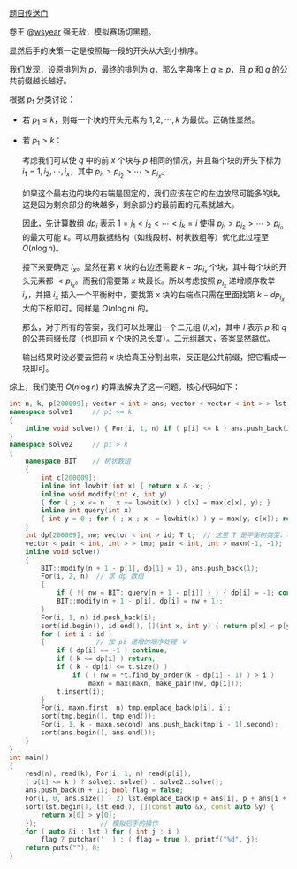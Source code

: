 [题目传送门](/problem/AT_arc114_f)

卷王 @[wsyear](/user/169574) 强无敌，模拟赛场切黑题。

显然后手的决策一定是按照每一段的开头从大到小排序。

我们发现，设原排列为 $p$，最终的排列为 $q$，那么字典序上 $q\ge p$，且 $p$ 和 $q$ 的公共前缀越长越好。

根据 $p_1$ 分类讨论：

- 若 $p_1\le k$，则每一个块的开头元素为 $1,2,\cdots,k$ 为最优。正确性显然。

- 若 $p_1>k$：
  
  考虑我们可以使 $q$ 中的前 $x$ 个块与 $p$ 相同的情况，并且每个块的开头下标为 $i_1=1,i_2,\cdots,i_x$，其中 $p_{i_1}>p_{i_2}>\cdots>p_{i_x}$。
  
  如果这个最右边的块的右端是固定的，我们应该在它的左边放尽可能多的块。这是因为剩余部分的块越多，剩余部分的最前面的元素就越大。
  
  因此，先计算数组 $dp_i$ 表示 $1=j_1<j_2<\cdots<j_k=i$ 使得 $p_{j_1}>p_{j_2}>\cdots>p_{j_n}$ 的最大可能 $k$。可以用数据结构（如线段树、树状数组等）优化此过程至 $O(n\log n)$。
  
  接下来要确定 $i_x$。显然在第 $x$ 块的右边还需要 $k-dp_{i_x}$ 个块，其中每个块的开头元素都 $<p_{i_x}$。而我们需要第 $x$ 块最长。所以考虑按照 $p_{i_x}$ 递增顺序枚举 $i_x$，并把 $i_x$ 插入一个平衡树中，要找第 $x$ 块的右端点只需在里面找第 $k-dp_{i_x}$ 大的下标即可。同样是 $O(n\log n)$ 的。
  
  那么，对于所有的答案，我们可以处理出一个二元组 $(l,x)$，其中 $l$ 表示 $p$ 和 $q$ 的公共前缀长度（也即前 $x$ 个块的总长度）。二元组越大，答案显然越优。
  
  输出结果时没必要去把前 $x$ 块给真正分割出来，反正是公共前缀，把它看成一块即可。

综上，我们使用 $O(n\log n)$ 的算法解决了这一问题。核心代码如下：
```cpp
int n, k, p[200009]; vector < int > ans; vector < vector < int > > lst;
namespace solve1     // p1 <= k
{
	inline void solve() { For(i, 1, n) if ( p[i] <= k ) ans.push_back(i); }
}
namespace solve2     // p1 > k
{
	namespace BIT    // 树状数组
	{
		int c[200009];
		inline int lowbit(int x) { return x & -x; }
		inline void modify(int x, int y)
		{ for ( ; x <= n ; x += lowbit(x) ) c[x] = max(c[x], y); }
		inline int query(int x)
		{ int y = 0 ; for ( ; x ; x -= lowbit(x) ) y = max(y, c[x]); return y; }
	}
	int dp[200009], nw; vector < int > id; T t;  // 这里 T 是平衡树类型，可使用 pbds
	vector < pair < int, int > > tmp; pair < int, int > maxn(-1, -1);
	inline void solve()
	{
		BIT::modify(n + 1 - p[1], dp[1] = 1), ans.push_back(1);
		For(i, 2, n)  // 求 dp 数组
		{
			if ( !( nw = BIT::query(n + 1 - p[i]) ) ) { dp[i] = -1; continue; }
			BIT::modify(n + 1 - p[i], dp[i] = nw + 1);
		}
		For(i, 1, n) id.push_back(i);
		sort(id.begin(), id.end(), [](int x, int y) { return p[x] < p[y]; });
		for ( int i : id )
		{             // 按 pi 递增的顺序处理 ￥
			if ( dp[i] == -1 ) continue;
			if ( k <= dp[i] ) return;
			if ( k - dp[i] <= t.size() )
				if ( ( nw = *t.find_by_order(k - dp[i] - 1) ) > i )
					maxn = max(maxn, make_pair(nw, dp[i]));
			t.insert(i);
		}
		For(i, maxn.first, n) tmp.emplace_back(p[i], i);
		sort(tmp.begin(), tmp.end());
		For(i, 1, k - maxn.second) ans.push_back(tmp[i - 1].second);
		sort(ans.begin(), ans.end());
	}
}
int main()
{
	read(n), read(k); For(i, 1, n) read(p[i]);
	( p[1] <= k ) ? solve1::solve() : solve2::solve();
	ans.push_back(n + 1); bool flag = false;
	For(i, 0, ans.size() - 2) lst.emplace_back(p + ans[i], p + ans[i + 1]);
	sort(lst.begin(), lst.end(), [](const auto &x, const auto &y) {
		return x[0] > y[0];
	});                // 模拟后手的操作
	for ( auto &i : lst ) for ( int j : i )
		flag ? putchar(' ') : ( flag = true ), printf("%d", j);
	return puts(""), 0;
}
```